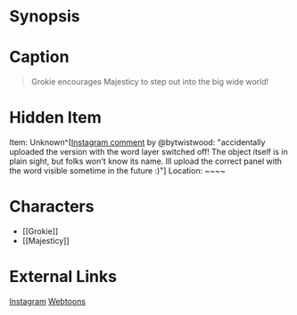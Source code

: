 # Synopsis


# Caption
> Grokie encourages Majesticy to step out into the big wide world!

# Hidden Item
Item: Unknown^[[Instagram comment](https://www.instagram.com/p/CPRfO49jeKL/?igshid=YmMyMTA2M2Y=) by @bytwistwood: "accidentally uploaded the version with the word layer switched off! The object itself is in plain sight, but folks won't know its name. Ill upload the correct panel with the word visible sometime in the future :)"]
Location: ~~~~

# Characters
* [[Grokie]]
* [[Majesticy]]

# External Links
[Instagram](https://www.instagram.com/p/CPRfO49jeKL/?igshid=YmMyMTA2M2Y=)
[Webtoons](https://www.webtoons.com/en/challenge/twistwood-tales/79-peep/viewer?title_no=344740&episode_no=85)